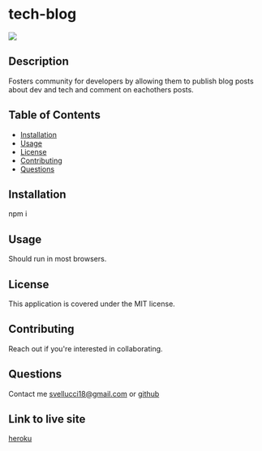# tech-blog

[<img src="https://img.shields.io/badge/license-MIT-COLOR.svg?logo=LOGO">](<https://opensource.org/licenses/MIT>)

## Description
Fosters community for developers by allowing them to publish blog posts about dev and tech and comment on eachothers posts.

## Table of Contents
* [Installation](#installation)
* [Usage](#usage)
* [License](#license)
* [Contributing](#contributing)
* [Questions](#questions)

## Installation
npm i

## Usage
Should run in most browsers.
  
## License
This application is covered under the MIT license.

## Contributing
Reach out if you're interested in collaborating.

## Questions
Contact me svellucci18@gmail.com
or [github](<https://github.com/svellucci18>)

## Link to live site
[heroku](<https://svell-tech-blog.herokuapp.com/>)

